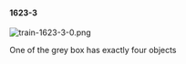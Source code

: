 #### 1623-3
![train-1623-3-0.png](https://github.com/lil-lab/nlvr/raw/master/nlvr/train/images/44/train-1623-3-0.png "train-1623-3-0.png")

One of the grey box has exactly four objects